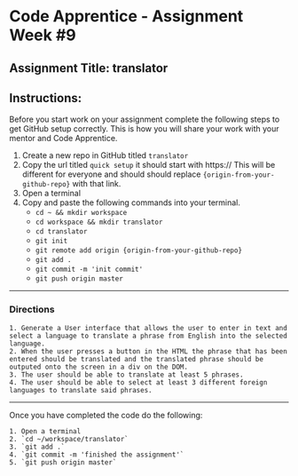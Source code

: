 # Code Apprentice - Assignment Week #9

## Assignment Title: translator

## Instructions:

Before you start work on your assignment complete the following steps to get GitHub setup correctly. This is how you will share your work with your mentor and Code Apprentice.

1. Create a new repo in GitHub titled `translator`
1. Copy the url titled `quick setup` it should start with https:// This will be different for everyone and should should replace `{origin-from-your-github-repo}` with that link.
1. Open a terminal
1. Copy and paste the following commands into your terminal.
	- `cd ~ && mkdir workspace`
	- `cd workspace && mkdir translator`
	- `cd translator`
	- `git init`
	- `git remote add origin {origin-from-your-github-repo}`
	- `git add .`
	- `git commit -m 'init commit'`
	- `git push origin master`

---

### Directions

    1. Generate a User interface that allows the user to enter in text and select a language to translate a phrase from English into the selected language.
    2. When the user presses a button in the HTML the phrase that has been entered should be translated and the translated phrase should be outputed onto the screen in a div on the DOM.
    3. The user should be able to translate at least 5 phrases.
    4. The user should be able to select at least 3 different foreign languages to translate said phrases.

---

Once you have completed the code do the following:

    1. Open a terminal
    2. `cd ~/workspace/translator`
    3. `git add .`
    4. `git commit -m 'finished the assignment'`
    5. `git push origin master`
